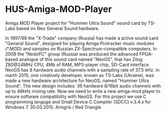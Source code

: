 # HUS-Amiga-MOD-Player
Amiga MOD Player project for "Hummer Ultra Sound" sound card by TS-Labs based on Neo General Sound hardware.

   In 1997/98 the "X-Trade" company (Russia) has made a active sound card "General Sound", designed for playing Amiga
Protracker music modules (*.MOD) and samples on Russian ZX-Spectrum-compatible computers. 
   In 2008 the "NedoPC" group (Russia) was produced the advanced FPGA-based analogue of this sound card named "NeoGS", that has
Zilog Z80@24MHz CPU, 4Mb of RAM, MP3-player chip, SD-Card interface. NeoGS has 8 hardware audio channels with a sampling
rate of 37.5 kHz. 
   In marth 2015, one creatively developer, known as TS-Labs (Ukraine), was made a new hardware architecture for NeoGS,
named "Hummer Ultra Sound". The new design includes: 36 hardware 8/16bit audio channels with up to 48kHz mixing rate.
  Now we need to write a new amiga-mod player to ensure software compatibility with NeoGS.
  For this project we usе C programming languge and Small Device C Compiler (SDCC) v.3.4.x for Windows 7.
                                                                                      30.03.2015.  Amigris / Red Triangle 
